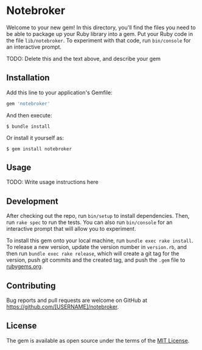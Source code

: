 # Notebroker

Welcome to your new gem! In this directory, you'll find the files you need to be able to package up your Ruby library into a gem. Put your Ruby code in the file `lib/notebroker`. To experiment with that code, run `bin/console` for an interactive prompt.

TODO: Delete this and the text above, and describe your gem

## Installation

Add this line to your application's Gemfile:

```ruby
gem 'notebroker'
```

And then execute:

    $ bundle install

Or install it yourself as:

    $ gem install notebroker

## Usage

TODO: Write usage instructions here

## Development

After checking out the repo, run `bin/setup` to install dependencies. Then, run `rake spec` to run the tests. You can also run `bin/console` for an interactive prompt that will allow you to experiment.

To install this gem onto your local machine, run `bundle exec rake install`. To release a new version, update the version number in `version.rb`, and then run `bundle exec rake release`, which will create a git tag for the version, push git commits and the created tag, and push the `.gem` file to [rubygems.org](https://rubygems.org).

## Contributing

Bug reports and pull requests are welcome on GitHub at https://github.com/[USERNAME]/notebroker.

## License

The gem is available as open source under the terms of the [MIT License](https://opensource.org/licenses/MIT).
